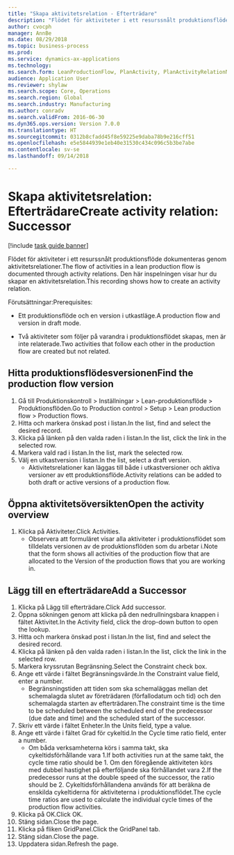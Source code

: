 ```yaml
--- 
title: "Skapa aktivitetsrelation - Efterträdare"
description: "Flödet för aktiviteter i ett resurssnålt produktionsflöde dokumenteras genom aktivitetsrelationer."
author: cvocph
manager: AnnBe
ms.date: 08/29/2018
ms.topic: business-process
ms.prod: 
ms.service: dynamics-ax-applications
ms.technology: 
ms.search.form: LeanProductionFlow, PlanActivity, PlanActivityRelationNew, PlanActivityLookup, DefaultDashboard
audience: Application User
ms.reviewer: shylaw
ms.search.scope: Core, Operations
ms.search.region: Global
ms.search.industry: Manufacturing
ms.author: conradv
ms.search.validFrom: 2016-06-30
ms.dyn365.ops.version: Version 7.0.0
ms.translationtype: HT
ms.sourcegitcommit: 0312b8cfadd45f8e59225e9daba78b9e216cff51
ms.openlocfilehash: e5e5844939e1eb40e31530c434c096c5b3be7abe
ms.contentlocale: sv-se
ms.lasthandoff: 09/14/2018

---
```

# <a name="create-activity-relation-successor"></a><span data-ttu-id="bce57-103">Skapa aktivitetsrelation: Efterträdare</span><span class="sxs-lookup"><span data-stu-id="bce57-103">Create activity relation: Successor</span></span>

[!include [task guide banner](../../includes/task-guide-banner.md)]

<span data-ttu-id="bce57-104">Flödet för aktiviteter i ett resurssnålt produktionsflöde dokumenteras genom aktivitetsrelationer.</span><span class="sxs-lookup"><span data-stu-id="bce57-104">The flow of activities in a lean production flow is documented through activity relations.</span></span> <span data-ttu-id="bce57-105">Den här inspelningen visar hur du skapar en aktivitetsrelation.</span><span class="sxs-lookup"><span data-stu-id="bce57-105">This recording shows how to create an activity relation.</span></span>

<span data-ttu-id="bce57-106">Förutsättningar:</span><span class="sxs-lookup"><span data-stu-id="bce57-106">Prerequisites:</span></span>

- <span data-ttu-id="bce57-107">Ett produktionsflöde och en version i utkastläge.</span><span class="sxs-lookup"><span data-stu-id="bce57-107">A production flow and version in draft mode.</span></span> 

- <span data-ttu-id="bce57-108">Två aktiviteter som följer på varandra i produktionsflödet skapas, men är inte relaterade.</span><span class="sxs-lookup"><span data-stu-id="bce57-108">Two activities that follow each other in the production flow are created but not related.</span></span>


## <a name="find-the-production-flow-version"></a><span data-ttu-id="bce57-109">Hitta produktionsflödesversionen</span><span class="sxs-lookup"><span data-stu-id="bce57-109">Find the production flow version</span></span> 
1. <span data-ttu-id="bce57-110">Gå till Produktionskontroll > Inställningar > Lean-produktionsflöde > Produktionsflöden.</span><span class="sxs-lookup"><span data-stu-id="bce57-110">Go to Production control > Setup > Lean production flow > Production flows.</span></span>
2. <span data-ttu-id="bce57-111">Hitta och markera önskad post i listan.</span><span class="sxs-lookup"><span data-stu-id="bce57-111">In the list, find and select the desired record.</span></span>
3. <span data-ttu-id="bce57-112">Klicka på länken på den valda raden i listan.</span><span class="sxs-lookup"><span data-stu-id="bce57-112">In the list, click the link in the selected row.</span></span>
4. <span data-ttu-id="bce57-113">Markera vald rad i listan.</span><span class="sxs-lookup"><span data-stu-id="bce57-113">In the list, mark the selected row.</span></span>
5. <span data-ttu-id="bce57-114">Välj en utkastversion i listan.</span><span class="sxs-lookup"><span data-stu-id="bce57-114">In the list, select a draft version.</span></span>
    * <span data-ttu-id="bce57-115">Aktivitetsrelationer kan läggas till både i utkastversioner och aktiva versioner av ett produktionsflöde.</span><span class="sxs-lookup"><span data-stu-id="bce57-115">Activity relations can be added to both draft or active versions of a production flow.</span></span>  

## <a name="open-the-activity-overview"></a><span data-ttu-id="bce57-116">Öppna aktivitetsöversikten</span><span class="sxs-lookup"><span data-stu-id="bce57-116">Open the activity overview</span></span>
1. <span data-ttu-id="bce57-117">Klicka på Aktiviteter.</span><span class="sxs-lookup"><span data-stu-id="bce57-117">Click Activities.</span></span>
    * <span data-ttu-id="bce57-118">Observera att formuläret visar alla aktiviteter i produktionsflödet som tilldelats versionen av de produktionsflöden som du arbetar i.</span><span class="sxs-lookup"><span data-stu-id="bce57-118">Note that the form shows all activities of the production flow that are allocated to the Version of the production flows that you are working in.</span></span>  

## <a name="add-a-successor"></a><span data-ttu-id="bce57-119">Lägg till en efterträdare</span><span class="sxs-lookup"><span data-stu-id="bce57-119">Add a Successor</span></span>
1. <span data-ttu-id="bce57-120">Klicka på Lägg till efterträdare.</span><span class="sxs-lookup"><span data-stu-id="bce57-120">Click Add successor.</span></span>
2. <span data-ttu-id="bce57-121">Öppna sökningen genom att klicka på den nedrullningsbara knappen i fältet Aktivitet.</span><span class="sxs-lookup"><span data-stu-id="bce57-121">In the Activity field, click the drop-down button to open the lookup.</span></span>
3. <span data-ttu-id="bce57-122">Hitta och markera önskad post i listan.</span><span class="sxs-lookup"><span data-stu-id="bce57-122">In the list, find and select the desired record.</span></span>
4. <span data-ttu-id="bce57-123">Klicka på länken på den valda raden i listan.</span><span class="sxs-lookup"><span data-stu-id="bce57-123">In the list, click the link in the selected row.</span></span>
5. <span data-ttu-id="bce57-124">Markera kryssrutan Begränsning.</span><span class="sxs-lookup"><span data-stu-id="bce57-124">Select the Constraint check box.</span></span>
6. <span data-ttu-id="bce57-125">Ange ett värde i fältet Begränsningsvärde.</span><span class="sxs-lookup"><span data-stu-id="bce57-125">In the Constraint value field, enter a number.</span></span>
    * <span data-ttu-id="bce57-126">Begränsningstiden att tiden som ska schemaläggas mellan det schemalagda slutet av företrädaren (förfallodatum och tid) och den schemalagda starten av efterträdaren.</span><span class="sxs-lookup"><span data-stu-id="bce57-126">The constraint time is the time to be scheduled between the scheduled end of the predecessor (due date and time) and the scheduled start of the successor.</span></span>  
7. <span data-ttu-id="bce57-127">Skriv ett värde i fältet Enheter.</span><span class="sxs-lookup"><span data-stu-id="bce57-127">In the Units field, type a value.</span></span>
8. <span data-ttu-id="bce57-128">Ange ett värde i fältet Grad för cykeltid.</span><span class="sxs-lookup"><span data-stu-id="bce57-128">In the Cycle time ratio field, enter a number.</span></span>
    * <span data-ttu-id="bce57-129">Om båda verksamheterna körs i samma takt, ska cykeltidsförhållande vara 1.</span><span class="sxs-lookup"><span data-stu-id="bce57-129">If both activities run at the same takt, the cycle time ratio should be 1.</span></span> <span data-ttu-id="bce57-130">Om den föregående aktiviteten körs med dubbel hastighet på efterföljande ska förhållandet vara 2.</span><span class="sxs-lookup"><span data-stu-id="bce57-130">If the predecessor runs at the double speed of the successor, the ratio should be 2.</span></span>   <span data-ttu-id="bce57-131">Cykeltidsförhållandena används för att beräkna de enskilda cykeltiderna för aktiviteterna i produktionsflödet.</span><span class="sxs-lookup"><span data-stu-id="bce57-131">The cycle time ratios are used to calculate the individual cycle times of the production flow activities.</span></span>  
9. <span data-ttu-id="bce57-132">Klicka på OK.</span><span class="sxs-lookup"><span data-stu-id="bce57-132">Click OK.</span></span>
10. <span data-ttu-id="bce57-133">Stäng sidan.</span><span class="sxs-lookup"><span data-stu-id="bce57-133">Close the page.</span></span>
11. <span data-ttu-id="bce57-134">Klicka på fliken GridPanel.</span><span class="sxs-lookup"><span data-stu-id="bce57-134">Click the GridPanel tab.</span></span>
12. <span data-ttu-id="bce57-135">Stäng sidan.</span><span class="sxs-lookup"><span data-stu-id="bce57-135">Close the page.</span></span>
13. <span data-ttu-id="bce57-136">Uppdatera sidan.</span><span class="sxs-lookup"><span data-stu-id="bce57-136">Refresh the page.</span></span>


